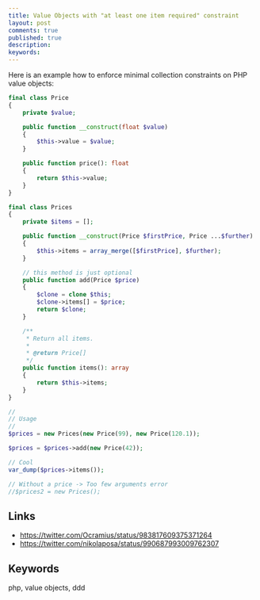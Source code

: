 ```yaml
---
title: Value Objects with "at least one item required" constraint
layout: post
comments: true
published: true
description: 
keywords: 
---
```


Here is an example how to enforce minimal collection constraints on PHP value objects:

```php
final class Price
{
    private $value;

    public function __construct(float $value)
    {
        $this->value = $value;
    }

    public function price(): float
    {
        return $this->value;
    }
}

final class Prices
{
    private $items = [];

    public function __construct(Price $firstPrice, Price ...$further)
    {
        $this->items = array_merge([$firstPrice], $further);
    }

    // this method is just optional
    public function add(Price $price)
    {
        $clone = clone $this;
        $clone->items[] = $price;
        return $clone;
    }

    /**
     * Return all items.
     *
     * @return Price[]
     */
    public function items(): array
    {
        return $this->items;
    }
}

//
// Usage
//
$prices = new Prices(new Price(99), new Price(120.1));

$prices = $prices->add(new Price(42));

// Cool
var_dump($prices->items());

// Without a price -> Too few arguments error
//$prices2 = new Prices();

```

## Links

* https://twitter.com/Ocramius/status/983817609375371264
* https://twitter.com/nikolaposa/status/990687993009762307

## Keywords

php, value objects, ddd